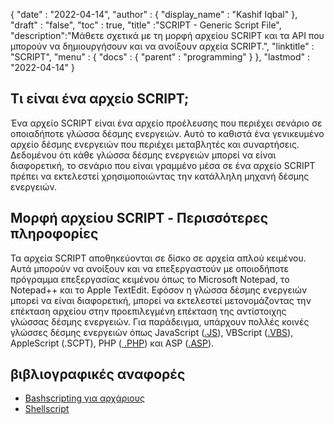 {
  "date" : "2022-04-14",
  "author" : {
    "display_name" : "Kashif Iqbal"
},
  "draft" : "false",
  "toc" : true,
  "title" :"SCRIPT - Generic Script File",
  "description":"Μάθετε σχετικά με τη μορφή αρχείου SCRIPT και τα API που μπορούν να δημιουργήσουν και να ανοίξουν αρχεία SCRIPT.",
  "linktitle" : "SCRIPT",
  "menu" : {
    "docs" : {
      "parent" : "programming"
}
},
  "lastmod" : "2022-04-14"
}

## Τι είναι ένα αρχείο SCRIPT;

Ένα αρχείο SCRIPT είναι ένα αρχείο προέλευσης που περιέχει σενάριο σε οποιαδήποτε γλώσσα δέσμης ενεργειών. Αυτό το καθιστά ένα γενικευμένο αρχείο δέσμης ενεργειών που περιέχει μεταβλητές και συναρτήσεις. Δεδομένου ότι κάθε γλώσσα δέσμης ενεργειών μπορεί να είναι διαφορετική, το σενάριο που είναι γραμμένο μέσα σε ένα αρχείο SCRIPT πρέπει να εκτελεστεί χρησιμοποιώντας την κατάλληλη μηχανή δέσμης ενεργειών.

## Μορφή αρχείου SCRIPT - Περισσότερες πληροφορίες

Τα αρχεία SCRIPT αποθηκεύονται σε δίσκο σε αρχεία απλού κειμένου. Αυτά μπορούν να ανοίξουν και να επεξεργαστούν με οποιοδήποτε πρόγραμμα επεξεργασίας κειμένου όπως το Microsoft Notepad, το Notepad++ και το Apple TextEdit. Εφόσον η γλώσσα δέσμης ενεργειών μπορεί να είναι διαφορετική, μπορεί να εκτελεστεί μετονομάζοντας την επέκταση αρχείου στην προεπιλεγμένη επέκταση της αντίστοιχης γλώσσας δέσμης ενεργειών. Για παράδειγμα, υπάρχουν πολλές κοινές γλώσσες δέσμης ενεργειών όπως JavaScript ([.JS](/el/web/js/)), VBScript ([.VBS](/el/programming/vbs/)), AppleScript (.SCPT), PHP ([ .PHP](/el/programming/php/)) και ASP ([.ASP](/el/web/asp/)).

## βιβλιογραφικές αναφορές

* [Bashscripting για αρχάριους](https://help.ubuntu.com/community/Beginners/BashScripting)
* [Shellscript](https://www.shellscript.sh/)

